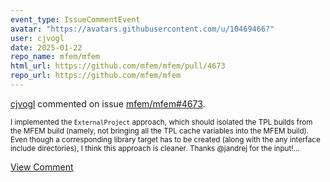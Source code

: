 ```yaml
---
event_type: IssueCommentEvent
avatar: "https://avatars.githubusercontent.com/u/10469466?"
user: cjvogl
date: 2025-01-22
repo_name: mfem/mfem
html_url: https://github.com/mfem/mfem/pull/4673
repo_url: https://github.com/mfem/mfem
---
```


<a href='https://github.com/cjvogl' target='_blank'>cjvogl</a> commented on issue <a href='https://github.com/mfem/mfem/pull/4673' target='_blank'>mfem/mfem#4673</a>.

<small>I implemented the `ExternalProject` approach, which should isolated the TPL builds from the MFEM build (namely, not bringing all the TPL cache variables into the MFEM build).  Even though a corresponding library target has to be created (along with the any interface include directories), I think this approach is cleaner.  Thanks @jandrej for the input!...</small>

<a href='https://github.com/mfem/mfem/pull/4673' target='_blank'>View Comment</a>